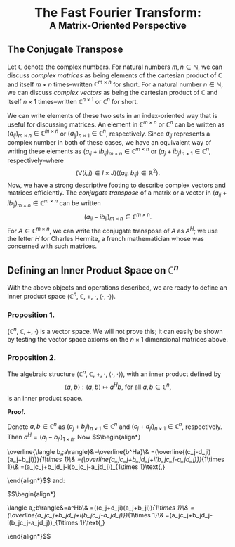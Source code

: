 <div style="text-align: center;">
  <h1 style="margin: 0; font-weight: bold;">The Fast Fourier Transform:</h1>
  <h2 style="margin: 0;">A Matrix-Oriented Perspective</h2>
</div>

## The Conjugate Transpose

Let $\mathbb{C}$ denote the complex numbers. For natural numbers $m,n\in\mathbb{N}$, we can discuss *complex matrices* as being elements of the cartesian product of $\mathbb{C}$ and itself $m\times n$ times–written $\mathbb{C}^{m\times n}$ for short. For a natural number $n\in\mathbb{N}$, we can discuss *complex vectors* as being the cartesian product of $\mathbb{C}$ and itself $n\times 1$ times–written $\mathbb{C}^{n\times 1}$ or $\mathbb{C}^{n}$ for short. 

We can write elements of these two sets in an index-oriented way that is useful for discussing matrices. An element in $\mathbb{C}^{m\times n}$ or $\mathbb{C}^{n}$ can be written as $(a_{ij})_{m\times n}\in \mathbb{C}^{m\times n}$ or $(a_{ij})_{n\times1}\in \mathbb{C}^n$, respectively. Since $a_{ij}$ represents a complex number in both of these cases, we have an equivalent way of writing these elements as  $(a_{ij}+ib_{ij})_{m\times n}\in \mathbb{C}^{m\times n}$ or $(a_{j}+ib_{j})_{n\times1}\in \mathbb{C}^n$, respectively–where
$$(\forall(i,j)\in I\times J)((a_{ij},\;b_{ij})\in\mathbb{R}^2)\text{.}$$
Now, we have a strong descriptive footing to describe complex vectors and matrices efficiently. The *conjugate transpose* of a matrix or a vector in $(a_{ij}+ib_{ij})_{m\times n}\in \mathbb{C}^{m\times n}$ can be written
$$(a_{ji}-ib_{ji})_{m\times n}\in \mathbb{C}^{m\times n}\text{.}$$
For $A\in\mathbb{C}^{m\times n}$, we can write the conjugate transpose of $A$ as $A^H$; we use the letter $H$ for Charles Hermite, a french mathematician whose was concerned with such matrices.

## Defining an Inner Product Space on $\mathbb{C}^n$

With the above objects and operations described, we are ready to define an inner product space $(\mathbb{C}^n,\;\mathbb{C},\;+,\;\cdot,\;\langle\cdot,\;\cdot\rangle)$. 

### Proposition 1.

$(\mathbb{C}^n,\;\mathbb{C},\;+,\;\cdot)$ is a vector space. We will not prove this; it can easily be shown by testing the vector space axioms on the $n\times 1$ dimensional matrices above.

### Proposition 2.

The algebraic structure $(\mathbb{C}^n,\;\mathbb{C},\;+,\;\cdot,\;\langle\cdot,\;\cdot\rangle)$, with an inner product defined by
$$\langle a,\;b\rangle:(a,b)\mapsto a^Hb\text{, for all }a,b\in\mathbb{C}^n\text{,}$$
is an inner product space.

**Proof.**

Denote $a,b\in\mathbb{C}^n$ as $(a_{j}+b_{j}i)_{n\times 1}\in\mathbb{C}^n$ and $(c_{j}+d_{j}i)_{n\times 1}\in\mathbb{C}^n$, respectively. Then $a^H=(a_{j}-b_{j}i)_{1\times n}$. Now
$$\begin{align*}

\overline{\langle b,\;a\rangle}&=\overline{b^Ha}\\&
=(\overline{(c_j-d_ji)(a_j+b_ji)})_{1\times 1}\\&
=(\overline{a_jc_j+b_jd_j+i(b_jc_j-a_jd_j)})_{1\times 1}\\&
=(a_jc_j+b_jd_j-i(b_jc_j-a_jd_j))_{1\times 1}\text{,}

\end{align*}$$
and:

$$\begin{align*}

\langle a,\;b\rangle&=a^Hb\\&
=((c_j+d_ji)(a_j+b_ji))_{1\times 1}\\&
=(\overline{a_jc_j+b_jd_j+i(b_jc_j-a_jd_j)})_{1\times 1}\\&
=(a_jc_j+b_jd_j-i(b_jc_j-a_jd_j))_{1\times 1}\text{,}

\end{align*}$$